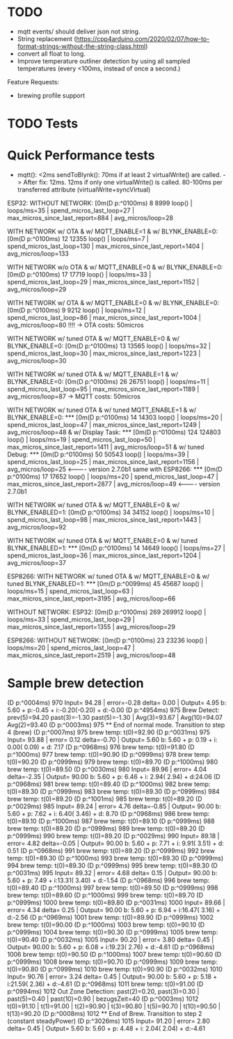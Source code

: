 # TODO
- mqtt events/ should deliver json not string.
- String replacement (https://cpp4arduino.com/2020/02/07/how-to-format-strings-without-the-string-class.html)
- convert all float to long.
- Improve temperature outliner detection by using all sampled temperatures (every <100ms, instead of once a second.)


Feature Requests:
- brewing profile support



# TODO Tests

# Quick Performance tests 
- mqtt(): <2ms
  sendToBlynk(): 70ms if at least 2 virtualWrite() are called. -> After fix: 12ms.
                 12ms if only one virtualWrite() is called.
                 80-100ms per transferred attribute (virtualWrite+syncVirtual)

ESP32: 
WITHOUT NETWORK:
 [0m(D p:^0100ms) 8 8999 loop() | loops/ms=35 | spend_micros_last_loop=27 | max_micros_since_last_report=884 | avg_micros/loop=28

WITH NETWORK w/ OTA & w/ MQTT_ENABLE=1 & w/ BLYNK_ENABLE=0:
 [0m(D p:^0100ms) 12 12355 loop() | loops/ms=7 | spend_micros_last_loop=130 | max_micros_since_last_report=1404 | avg_micros/loop=133

WITH NETWORK w/o OTA & w/ MQTT_ENABLE=0 & w/ BLYNK_ENABLE=0:
 [0m(D p:^0100ms) 17 17719 loop() | loops/ms=33 | spend_micros_last_loop=29 | max_micros_since_last_report=1152 | avg_micros/loop=29

WITH NETWORK w/ OTA & w/ MQTT_ENABLE=0 & w/ BLYNK_ENABLE=0:
 [0m(D p:^0100ms) 9 9212 loop() | loops/ms=12 | spend_micros_last_loop=86 | max_micros_since_last_report=1004 | avg_micros/loop=80  !!!!
-> OTA costs: 50micros


WITH NETWORK w/ tuned OTA & w/ MQTT_ENABLE=0 & w/ BLYNK_ENABLE=0:
 [0m(D p:^0100ms) 13 13565 loop() | loops/ms=32 | spend_micros_last_loop=30 | max_micros_since_last_report=1223 | avg_micros/loop=30

WITH NETWORK w/ tuned OTA & w/ MQTT_ENABLE=1 & w/ BLYNK_ENABLE=0:
 [0m(D p:^0100ms) 26 26751 loop() | loops/ms=11 | spend_micros_last_loop=95 | max_micros_since_last_report=1189 | avg_micros/loop=87
-> MQTT costs: 50micros

WITH NETWORK w/ tuned OTA & w/ tuned MQTT_ENABLE=1 & w/ BLYNK_ENABLE=0:
***  [0m(D p:^0100ms) 14 14303 loop() | loops/ms=20 | spend_micros_last_loop=47 | max_micros_since_last_report=1249 | avg_micros/loop=48
& w/ Display Task:
***  [0m(D p:^0100ms) 124 124803 loop() | loops/ms=19 | spend_micros_last_loop=50 | max_micros_since_last_report=1411 | avg_micros/loop=51
& w/ tuned Debug:
***  [0m(D p:^0100ms) 50 50543 loop() | loops/ms=39 | spend_micros_last_loop=25 | max_micros_since_last_report=1156 | avg_micros/loop=25    <---- version 2.7.0b1
same with ESP8266:
***  [0m(D p:^0100ms) 17 17652 loop() | loops/ms=20 | spend_micros_last_loop=47 | max_micros_since_last_report=2877 | avg_micros/loop=49    <---- version 2.7.0b1


WITH NETWORK w/ tuned OTA & w/ MQTT_ENABLE=0 & w/ BLYNK_ENABLED=1:
 [0m(D p:^0100ms) 34 34152 loop() | loops/ms=10 | spend_micros_last_loop=98 | max_micros_since_last_report=1443 | avg_micros/loop=92


WITH NETWORK w/ tuned OTA & w/ MQTT_ENABLE=0 & w/ tuned BLYNK_ENABLED=1:
***  [0m(D p:^0100ms) 14 14649 loop() | loops/ms=27 | spend_micros_last_loop=36 | max_micros_since_last_report=1204 | avg_micros/loop=37

ESP8266:
WITH NETWORK w/ tuned OTA & w/ MQTT_ENABLE=0 & w/ tuned BLYNK_ENABLED=1:
***  [0m(D p:^0099ms) 45 45687 loop() | loops/ms=15 | spend_micros_last_loop=63 | max_micros_since_last_report=3195 | avg_micros/loop=66


WITHOUT NETWORK:
ESP32:
 [0m(D p:^0100ms) 269 269912 loop() | loops/ms=33 | spend_micros_last_loop=29 | max_micros_since_last_report=1355 | avg_micros/loop=29

ESP8266:
WITHOUT NETWORK:
 [0m(D p:^0100ms) 23 23236 loop() | loops/ms=20 | spend_micros_last_loop=47 | max_micros_since_last_report=2519 | avg_micros/loop=48



# Sample brew detection
(D p:^0004ms) 970 Input= 94.28 | error=-0.28 delta= 0.00 | Output=  4.95 b: 5.60 + p:-0.45 + i:-0.20(-0.20) + d:-0.00
(D p:^4954ms) 975 Brew Detect: prev(5)=94.20 past(3)=-1.30 past(5)=-1.30 | Avg(3)=93.67 | Avg(10)=94.07 Avg(2)=93.40
(D p:^0003ms) 975 ** End of normal mode. Transition to step 4 (brew)
(D p:^0007ms) 975 brew temp: t(0)=92.90
(D p:^0031ms) 975 Input= 93.88 | error= 0.12 delta=-0.70 | Output=  5.60 b: 5.60 + p: 0.19 + i: 0.00( 0.09) + d: 7.17
(D p:^0968ms) 976 brew temp: t(0)=91.80
(D p:^1000ms) 977 brew temp: t(0)=90.90
(D p:^0999ms) 978 brew temp: t(0)=90.20
(D p:^0999ms) 979 brew temp: t(0)=89.70
(D p:^1000ms) 980 brew temp: t(0)=89.50
(D p:^0030ms) 980 Input= 89.96 | error= 4.04 delta=-2.35 | Output= 90.00 b: 5.60 + p: 6.46 + i: 2.94( 2.94) + d:24.06
(D p:^0968ms) 981 brew temp: t(0)=89.40
(D p:^1000ms) 982 brew temp: t(0)=89.30
(D p:^0999ms) 983 brew temp: t(0)=89.30
(D p:^0999ms) 984 brew temp: t(0)=89.20
(D p:^1001ms) 985 brew temp: t(0)=89.20
(D p:^0029ms) 985 Input= 89.24 | error= 4.76 delta=-0.85 | Output= 90.00 b: 5.60 + p: 7.62 + i: 6.40( 3.46) + d: 8.70
(D p:^0968ms) 986 brew temp: t(0)=89.10
(D p:^1000ms) 987 brew temp: t(0)=89.10
(D p:^0999ms) 988 brew temp: t(0)=89.20
(D p:^0999ms) 989 brew temp: t(0)=89.20
(D p:^0999ms) 990 brew temp: t(0)=89.20
(D p:^0029ms) 990 Input= 89.18 | error= 4.82 delta=-0.05 | Output= 90.00 b: 5.60 + p: 7.71 + i: 9.91( 3.51) + d: 0.51
(D p:^0968ms) 991 brew temp: t(0)=89.20
(D p:^0999ms) 992 brew temp: t(0)=89.30
(D p:^1000ms) 993 brew temp: t(0)=89.30
(D p:^0999ms) 994 brew temp: t(0)=89.30
(D p:^0999ms) 995 brew temp: t(0)=89.30
(D p:^0031ms) 995 Input= 89.32 | error= 4.68 delta= 0.15 | Output= 90.00 b: 5.60 + p: 7.49 + i:13.31( 3.40) + d:-1.54
(D p:^0968ms) 996 brew temp: t(0)=89.40
(D p:^1000ms) 997 brew temp: t(0)=89.50
(D p:^0999ms) 998 brew temp: t(0)=89.60
(D p:^1000ms) 999 brew temp: t(0)=89.70
(D p:^0999ms) 1000 brew temp: t(0)=89.80
(D p:^0031ms) 1000 Input= 89.66 | error= 4.34 delta= 0.25 | Output= 90.00 b: 5.60 + p: 6.94 + i:16.47( 3.16) + d:-2.56
(D p:^0969ms) 1001 brew temp: t(0)=89.90
(D p:^0999ms) 1002 brew temp: t(0)=90.00
(D p:^1000ms) 1003 brew temp: t(0)=90.10
(D p:^0999ms) 1004 brew temp: t(0)=90.30
(D p:^0999ms) 1005 brew temp: t(0)=90.40
(D p:^0032ms) 1005 Input= 90.20 | error= 3.80 delta= 0.45 | Output= 90.00 b: 5.60 + p: 6.08 + i:19.23( 2.76) + d:-4.61
(D p:^0968ms) 1006 brew temp: t(0)=90.50
(D p:^1000ms) 1007 brew temp: t(0)=90.60
(D p:^0999ms) 1008 brew temp: t(0)=90.70
(D p:^0999ms) 1009 brew temp: t(0)=90.80
(D p:^0999ms) 1010 brew temp: t(0)=90.90
(D p:^0032ms) 1010 Input= 90.76 | error= 3.24 delta= 0.45 | Output= 90.00 b: 5.60 + p: 5.18 + i:21.59( 2.36) + d:-4.61
(D p:^0968ms) 1011 brew temp: t(0)=91.00
(D p:^0994ms) 1012 Out Zone Detection: past(2)=0.20, past(3)=0.30 | past(5)=0.40 | past(10)=0.90 | bezugsZeit=40
(D p:^0003ms) 1012 t(0)=91.10 | t(1)=91.00 | t(2)=90.90 | t(3)=90.80 | t(5)=90.70 | t(10)=90.50 | t(13)=90.20
(D p:^0008ms) 1012 ** End of Brew. Transition to step 2 (constant steadyPower)
(D p:^3026ms) 1015 Input= 91.20 | error= 2.80 delta= 0.45 | Output=  5.60 b: 5.60 + p: 4.48 + i: 2.04( 2.04) + d:-4.61
